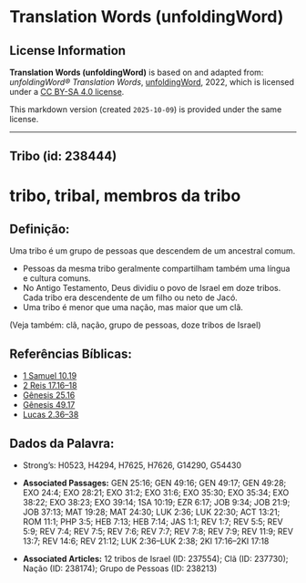# Translation Words (unfoldingWord)

## License Information

**Translation Words (unfoldingWord)** is based on and adapted from: _unfoldingWord® Translation Words_, [unfoldingWord](https://unfoldingword.org/utw), 2022, which is licensed under a [CC BY-SA 4.0 license](https://creativecommons.org/licenses/by-sa/4.0/legalcode.en).

This markdown version (created `2025-10-09`) is provided under the same license.



--------------------------------

## Tribo (id: 238444)

tribo, tribal, membros da tribo
===============================

Definição:
----------

Uma tribo é um grupo de pessoas que descendem de um ancestral comum.

* Pessoas da mesma tribo geralmente compartilham também uma língua e cultura comuns.
* No Antigo Testamento, Deus dividiu o povo de Israel em doze tribos. Cada tribo era descendente de um filho ou neto de Jacó.
* Uma tribo é menor que uma nação, mas maior que um clã.

(Veja também: clã, nação, grupo de pessoas, doze tribos de Israel)

Referências Bíblicas:
---------------------

* [1 Samuel 10\.19](https://ref.ly/1Sam10:19)
* [2 Reis 17\.16–18](https://ref.ly/2Kgs17:16-2Kgs17:18)
* [Gênesis 25\.16](https://ref.ly/Gen25:16)
* [Gênesis 49\.17](https://ref.ly/Gen49:17)
* [Lucas 2\.36–38](https://ref.ly/Luke2:36-Luke2:38)

Dados da Palavra:
-----------------

* Strong’s: H0523, H4294, H7625, H7626, G14290, G54430

* **Associated Passages:** GEN 25:16; GEN 49:16; GEN 49:17; GEN 49:28; EXO 24:4; EXO 28:21; EXO 31:2; EXO 31:6; EXO 35:30; EXO 35:34; EXO 38:22; EXO 38:23; EXO 39:14; 1SA 10:19; EZR 6:17; JOB 9:34; JOB 21:9; JOB 37:13; MAT 19:28; MAT 24:30; LUK 2:36; LUK 22:30; ACT 13:21; ROM 11:1; PHP 3:5; HEB 7:13; HEB 7:14; JAS 1:1; REV 1:7; REV 5:5; REV 5:9; REV 7:4; REV 7:5; REV 7:6; REV 7:7; REV 7:8; REV 7:9; REV 11:9; REV 13:7; REV 14:6; REV 21:12; LUK 2:36–LUK 2:38; 2KI 17:16–2KI 17:18
* **Associated Articles:** 12 tribos de Israel (ID: 237554); Clã (ID: 237730); Nação (ID: 238174); Grupo de Pessoas (ID: 238213)

